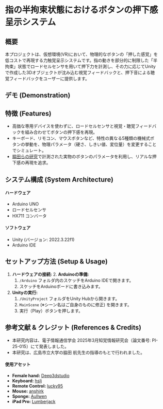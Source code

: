 # 指の半拘束状態におけるボタンの押下感呈示システム

## 概要
本プロジェクトは、仮想環境(VR)において、物理的なボタンの「押した感覚」を低コストで再現する力触覚呈示システムです。指の動きを部分的に制限した「半拘束」状態でロードセルセンサを用いて押下力を計測し、その力に応じてUnityで作成した3Dオブジェクトが沈み込む視覚フィードバックと、押下音による聴覚フィードバックをユーザーに提供します。

## デモ (Demonstration)
## 特徴 (Features)
- 高価な専用デバイスを使わずに、ロードセルセンサと視覚・聴覚フィードバックを組み合わせてボタンの押下感を再現。
- キーボード、リモコン、マウスボタンなど、特性の異なる5種類の機械式ボタンの挙動を、物理パラメータ（硬さ、しきい値、変位量）を変更することでシミュレート。
- [脇田らの研究](https://www.jstage.jst.go.jp/article/ieejeiss/136/8/136_1092/_article/-char/ja/)で計測された実物のボタンのパラメータを利用し、リアルな押下感の再現を追求。

## システム構成 (System Architecture)
#### ハードウェア
- Arduino UNO
- ロードセルセンサ
- HX711 コンバータ

#### ソフトウェア
- Unity (バージョン: 2022.3.22f1)
- Arduino IDE

## セットアップ方法 (Setup & Usage)
1. **ハードウェアの接続:**
   2. **Arduinoの準備:**
   1. `/Arduino` フォルダ内のスケッチをArduino IDEで開きます。
   2. スケッチをArduinoボードに書き込みます。
3. **Unityの実行:**
   1. `/UnityProject` フォルダをUnity Hubから開きます。
   2. `MainScene` (※シーン名はご自身のものに修正) を開きます。
   3. 実行（Play）ボタンを押します。

## 参考文献 & クレジット (References & Credits)
- 本研究内容は、電子情報通信学会 2025年3月知覚情報研究会（論文番号: PI-25-015）にて発表しました。
- 本研究は、広島市立大学の脇田 航先生の指導のもとで行われました。

#### 使用アセット
- **Female hand:** [Deep3dstudio](https://sketchfab.com/3d-models/female-hand-3e9b8ad1942048e3a267d92fb1124d46) 
- **Keyboard:** [hslj](https://sketchfab.com/3d-models/keyboard-c7c32c29f3544cbcb5a54a5dc6299016) 
- **Remote Control:** [lucky95](https://www.cgtrader.com/free-3d-models/electronics/other/remote-control-af1f9bc1-1e84-447b-a310-b3d448bd8ba3) 
- **Mouse:** [anshirk](https://www.cgtrader.com/free-3d-models/electronics/computer/logitech-g304-wireless-mouse) 
- **Sponge:** [Aullwen](https://sketchfab.com/3d-models/sponge-97ace64cdf0c4521b82416f3b30c61ce) 
- **iPad Pro:** [Lumberjack](https://www.cgtrader.com/free-3d-models/electronics/computer/ipad-pro-2020-dd8daf25-2618-41db-a3b1-09d77664709a)
